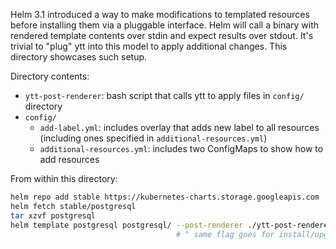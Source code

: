 Helm 3.1 introduced a way to make modifications to templated resources before installing them via a pluggable interface. Helm will call a binary with rendered template contents over stdin and expect results over stdout. It's trivial to "plug" ytt into this model to apply additional changes. This directory showcases such setup.

Directory contents:

- `ytt-post-renderer`: bash script that calls ytt to apply files in `config/` directory
- `config/`
  - `add-label.yml`: includes overlay that adds new label to all resources (including ones specified in `additional-resources.yml`)
  - `additional-resources.yml`: includes two ConfigMaps to show how to add resources

From within this directory:

```bash
helm repo add stable https://kubernetes-charts.storage.googleapis.com
helm fetch stable/postgresql
tar xzvf postgresql
helm template postgresql postgresql/ --post-renderer ./ytt-post-renderer
                                     # ^ same flag goes for install/upgrade
```
